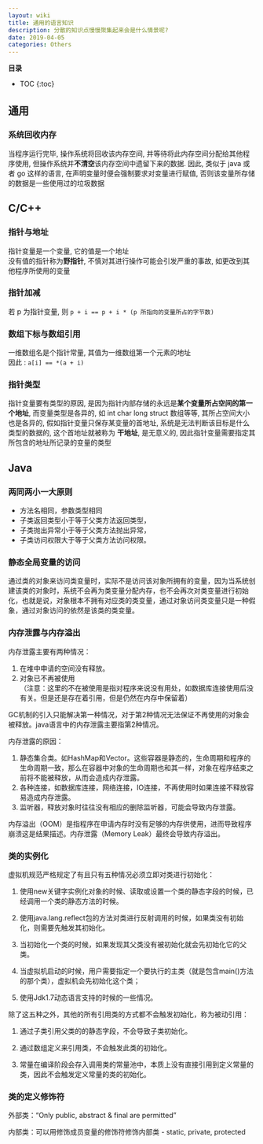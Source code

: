 ```yaml
---
layout: wiki
title: 通用的语言知识
description: 分散的知识点慢慢聚集起来会是什么情景呢?
date: 2019-04-05
categories: Others
---
```


**目录**

* TOC
{:toc}

## 通用

### 系统回收内存

当程序运行完毕, 操作系统将回收该内存空间, 并等待将此内存空间分配给其他程序使用, 但操作系统并**不清空**该内存空间中遗留下来的数据. 因此, 类似于 java 或者 go 这样的语言, 在声明变量时便会强制要求对变量进行赋值, 否则该变量所存储的数据是一些使用过的垃圾数据

## C/C++

### 指针与地址

指针变量是一个变量, 它的值是一个地址  
没有值的指针称为**野指针**, 不慎对其进行操作可能会引发严重的事故, 如更改到其他程序所使用的变量

### 指针加减

若 p 为指针变量, 则 `p + i == p + i * (p 所指向的变量所占的字节数)`

### 数组下标与数组引用
一维数组名是个指针常量, 其值为一维数组第一个元素的地址  
因此 : `a[i] == *(a + i)`

### 指针类型

指针变量要有类型的原因, 是因为指针内部存储的永远是**某个变量所占空间的第一个地址**, 而变量类型是各异的, 如 int char long struct 数组等等, 其所占空间大小也是各异的, 假如指针变量只保存某变量的首地址, 系统是无法判断该目标是什么类型的数据的, 这个首地址就被称为 **干地址**, 是无意义的, 因此指针变量需要指定其所包含的地址所记录的变量的类型

## Java

### 两同两小一大原则

* 方法名相同，参数类型相同  
* 子类返回类型小于等于父类方法返回类型，  
* 子类抛出异常小于等于父类方法抛出异常，  
* 子类访问权限大于等于父类方法访问权限。


### 静态全局变量的访问

通过类的对象来访问类变量时，实际不是访问该对象所拥有的变量，因为当系统创建该类的对象时，系统不会再为类变量分配内存，也不会再次对类变量进行初始化，也就是说，对象根本不拥有对应类的类变量，通过对象访问类变量只是一种假象，通过对象访问的依然是该类的类变量。


### 内存泄露与内存溢出

内存泄露主要有两种情况：

1. 在堆中申请的空间没有释放。
2. 对象已不再被使用  
    （注意：这里的不在被使用是指对程序来说没有用处，如数据库连接使用后没有关。但是还是存在着引用，但是仍然在内存中保留着）

GC机制的引入只能解决第一种情况，对于第2种情况无法保证不再使用的对象会被释放。java语言中的内存泄露主要指第2种情况。

内存泄露的原因：

1. 静态集合类。如HashMap和Vector。这些容器是静态的，生命周期和程序的生命周期一致，那么在容器中对象的生命周期也和其一样，对象在程序结束之前将不能被释放，从而会造成内存泄露。
2. 各种连接，如数据库连接，网络连接，IO连接，不再使用时如果连接不释放容易造成内存泄露。
3. 监听器，释放对象时往往没有相应的删除监听器，可能会导致内存泄露。

内存溢出（OOM）是指程序在申请内存时没有足够的内存供使用，进而导致程序崩溃这是结果描述。内存泄露（Memory Leak）最终会导致内存溢出。

### 类的实例化

虚拟机规范严格规定了有且只有五种情况必须立即对类进行初始化：

1. 使用new关键字实例化对象的时候、读取或设置一个类的静态字段的时候，已经调用一个类的静态方法的时候。

2. 使用java.lang.reflect包的方法对类进行反射调用的时候，如果类没有初始化，则需要先触发其初始化。

3. 当初始化一个类的时候，如果发现其父类没有被初始化就会先初始化它的父类。

4. 当虚拟机启动的时候，用户需要指定一个要执行的主类（就是包含main()方法的那个类），虚拟机会先初始化这个类；

5. 使用Jdk1.7动态语言支持的时候的一些情况。

除了这五种之外，其他的所有引用类的方式都不会触发初始化，称为被动引用：

1. 通过子类引用父类的的静态字段，不会导致子类初始化。

2. 通过数组定义来引用类，不会触发此类的初始化。

3. 常量在编译阶段会存入调用类的常量池中，本质上没有直接引用到定义常量的类，因此不会触发定义常量的类的初始化。

### 类的定义修饰符

外部类：“Only public, abstract & final are permitted”

内部类：可以用修饰成员变量的修饰符修饰内部类 - static, private, protected
